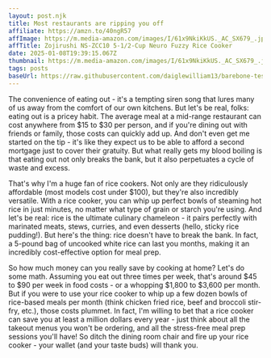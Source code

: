 ```yaml
---
layout: post.njk
title: Most restaurants are ripping you off
affiliate: https://amzn.to/40ngR57
affImage: https://m.media-amazon.com/images/I/61x9NkiKkUS._AC_SX679_.jpg
affTitle: Zojirushi NS-ZCC10 5-1/2-Cup Neuro Fuzzy Rice Cooker 
date: 2025-01-08T19:39:15.067Z
thumbnail: https://m.media-amazon.com/images/I/61x9NkiKkUS._AC_SX679_.jpg
tags: posts
baseUrl: https://raw.githubusercontent.com/daiglewilliam13/barebone-test-1/refs/heads/main
---
```


The convenience of eating out - it's a tempting siren song that lures many of us away from the comfort of our own kitchens. But let's be real, folks: eating out is a pricey habit. The average meal at a mid-range restaurant can cost anywhere from $15 to $30 per person, and if you're dining out with friends or family, those costs can quickly add up. And don't even get me started on the tip - it's like they expect us to be able to afford a second mortgage just to cover their gratuity. But what really gets my blood boiling is that eating out not only breaks the bank, but it also perpetuates a cycle of waste and excess.

That's why I'm a huge fan of rice cookers. Not only are they ridiculously affordable (most models cost under $100), but they're also incredibly versatile. With a rice cooker, you can whip up perfect bowls of steaming hot rice in just minutes, no matter what type of grain or starch you're using. And let's be real: rice is the ultimate culinary chameleon - it pairs perfectly with marinated meats, stews, curries, and even desserts (hello, sticky rice pudding!). But here's the thing: rice doesn't have to break the bank. In fact, a 5-pound bag of uncooked white rice can last you months, making it an incredibly cost-effective option for meal prep.

So how much money can you really save by cooking at home? Let's do some math. Assuming you eat out three times per week, that's around $45 to $90 per week in food costs - or a whopping $1,800 to $3,600 per month. But if you were to use your rice cooker to whip up a few dozen bowls of rice-based meals per month (think chicken fried rice, beef and broccoli stir-fry, etc.), those costs plummet. In fact, I'm willing to bet that a rice cooker can save you at least a million dollars every year - just think about all the takeout menus you won't be ordering, and all the stress-free meal prep sessions you'll have! So ditch the dining room chair and fire up your rice cooker - your wallet (and your taste buds) will thank you.